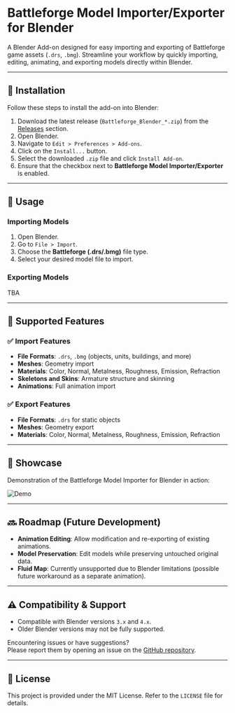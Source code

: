 # Battleforge Model Importer/Exporter for Blender

A Blender Add-on designed for easy importing and exporting of Battleforge game assets (`.drs`, `.bmg`). Streamline your workflow by quickly importing, editing, animating, and exporting models directly within Blender.

---

## 🚀 Installation

Follow these steps to install the add-on into Blender:

1. Download the latest release (`Battleforge_Blender_*.zip`) from the [Releases](./releases) section.
2. Open Blender.
3. Navigate to `Edit > Preferences > Add-ons`.
4. Click on the `Install...` button.
5. Select the downloaded `.zip` file and click `Install Add-on`.
6. Ensure that the checkbox next to **Battleforge Model Importer/Exporter** is enabled.

---

## 📖 Usage

### Importing Models

1. Open Blender.
2. Go to `File > Import`.
3. Choose the **Battleforge (.drs/.bmg)** file type.
4. Select your desired model file to import.

### Exporting Models

TBA

---

## 🎯 Supported Features

### ✅ Import Features

- **File Formats**: `.drs`, `.bmg` (objects, units, buildings, and more)
- **Meshes**: Geometry import
- **Materials**: Color, Normal, Metalness, Roughness, Emission, Refraction
- **Skeletons and Skins**: Armature structure and skinning
- **Animations**: Full animation import

### ✅ Export Features

- **File Formats**: `.drs` for static objects
- **Meshes**: Geometry export
- **Materials**: Color, Normal, Metalness, Roughness, Emission, Refraction

---

## 🎥 Showcase

Demonstration of the Battleforge Model Importer for Blender in action:

![Demo](https://i.gyazo.com/e1df80810269e2bb3544f27e174dcf93.gif)

---

## 🔜 Roadmap (Future Development)

- **Animation Editing**: Allow modification and re-exporting of existing animations.
- **Model Preservation**: Edit models while preserving untouched original data.
- **Fluid Map**: Currently unsupported due to Blender limitations (possible future workaround as a separate animation).

---

## ⚠️ Compatibility & Support

- Compatible with Blender versions `3.x` and `4.x`.  
- Older Blender versions may not be fully supported.

Encountering issues or have suggestions?  
Please report them by opening an issue on the [GitHub repository](./issues).

---

## 📜 License

This project is provided under the MIT License. Refer to the `LICENSE` file for details.